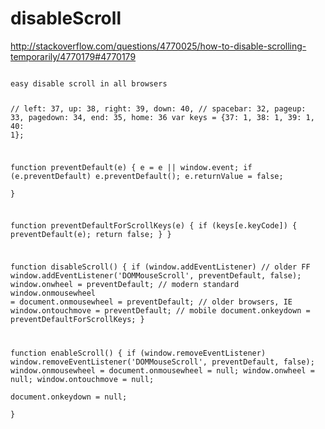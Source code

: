 # disableScroll

http://stackoverflow.com/questions/4770025/how-to-disable-scrolling-temporarily/4770179#4770179

<code>
easy disable scroll in all browsers

// left: 37, up: 38, right: 39, down: 40,
// spacebar: 32, pageup: 33, pagedown: 34, end: 35, home: 36
var keys = {37: 1, 38: 1, 39: 1, 40: 1};

function preventDefault(e) {
  e = e || window.event;
  if (e.preventDefault)
      e.preventDefault();
  e.returnValue = false;  
}

function preventDefaultForScrollKeys(e) {
    if (keys[e.keyCode]) {
        preventDefault(e);
        return false;
    }
}

function disableScroll() {
  if (window.addEventListener) // older FF
      window.addEventListener('DOMMouseScroll', preventDefault, false);
  window.onwheel = preventDefault; // modern standard
  window.onmousewheel = document.onmousewheel = preventDefault; // older browsers, IE
  window.ontouchmove  = preventDefault; // mobile
  document.onkeydown  = preventDefaultForScrollKeys;
}

function enableScroll() {
    if (window.removeEventListener)
        window.removeEventListener('DOMMouseScroll', preventDefault, false);
    window.onmousewheel = document.onmousewheel = null; 
    window.onwheel = null; 
    window.ontouchmove = null;  
    document.onkeydown = null;  
}
</code>

